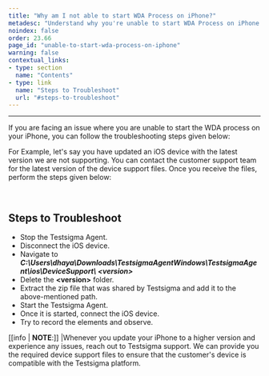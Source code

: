 ```yaml
---
title: "Why am I not able to start WDA Process on iPhone?"
metadesc: "Understand why you're unable to start WDA Process on iPhone in Testsigma | Know the possible reasons and solutions to resolve the issue"
noindex: false
order: 23.66
page_id: "unable-to-start-wda-process-on-iphone"
warning: false
contextual_links:
- type: section
  name: "Contents"
- type: link
  name: "Steps to Troubleshoot"
  url: "#steps-to-troubleshoot"
---
```


---
If you are facing an issue where you are unable to start the WDA process on your iPhone, you can follow the troubleshooting steps given below:

For Example, let's say you have updated an iOS device with the latest version we are not supporting. You can contact the customer support team for the latest version of the device support files. Once you receive the files, perform the steps given below:

<br>

## **Steps to Troubleshoot**
- Stop the Testsigma Agent.
- Disconnect the iOS device.
- Navigate to ***C:\Users\dhaya\Downloads\TestsigmaAgentWindows\TestsigmaAgent\ios\DeviceSupport\ &lt;version&gt;***
- Delete the **&lt;version&gt;** folder.
- Extract the zip file that was shared by Testsigma and add it to the above-mentioned path.
- Start the Testsigma Agent.
- Once it is started, connect the iOS device.
- Try to record the elements and observe.

[[info | **NOTE**:]]
|Whenever you update your iPhone to a higher version and experience any issues, reach out to Testsigma support. We can provide you the required device support files to ensure that the customer's device is compatible with the Testsigma platform.